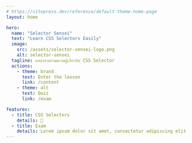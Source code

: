 ```yaml
---
# https://vitepress.dev/reference/default-theme-home-page
layout: home

hero:
  name: "Selector Sensei"
  text: "Learn CSS Selectors Easily"
  image:
    src: /assets/selector-sensei-logo.png
    alt: selector-sensei
  tagline: แหล่งรวบรวมความรู้เกี่ยวกับ CSS Selector
  actions:
    - theme: brand
      text: Enter the lesson
      link: /content
    - theme: alt
      text: Quiz
      link: /exam

features:
  - title: CSS Selectors
    details: 🎉
  - title: Exam
    details: Lorem ipsum dolor sit amet, consectetur adipiscing elit
---
```


